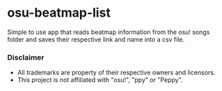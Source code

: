 # osu-beatmap-list

Simple to use app that reads beatmap information from the osu! songs folder and saves their respective link and name into a csv file.

### Disclaimer
- All trademarks are property of their respective owners and licensors.
- This project is not affiliated with "osu!", "ppy" or "Peppy".

